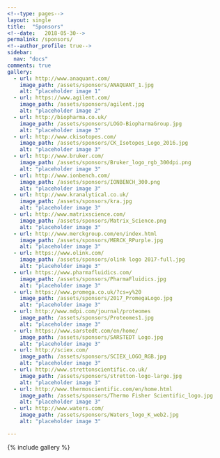 ```yaml
---
<!--type: pages-->
layout: single
title:  "Sponsors"
<!--date:   2018-05-30-->
permalink: /sponsors/
<!--author_profile: true-->
sidebar:
  nav: "docs"
comments: true
gallery:
  - url: http://www.anaquant.com/
    image_path: /assets/sponsors/ANAQUANT_1.jpg
    alt: "placeholder image 1"
  - url: https://www.agilent.com/
    image_path: /assets/sponsors/agilent.jpg
    alt: "placeholder image 2"
  - url: http://biopharma.co.uk/
    image_path: /assets/sponsors/LOGO-BiopharmaGroup.jpg
    alt: "placeholder image 3"
  - url: http://www.ckisotopes.com/
    image_path: /assets/sponsors/CK_Isotopes_Logo_2016.jpg
    alt: "placeholder image 3"
  - url: http://www.bruker.com/
    image_path: /assets/sponsors/Bruker_logo_rgb_300dpi.png
    alt: "placeholder image 3"
  - url: http://www.ionbench.com/
    image_path: /assets/sponsors/IONBENCH_300.png
    alt: "placeholder image 3"
  - url: http://www.kranalytical.co.uk/
    image_path: /assets/sponsors/kra.jpg
    alt: "placeholder image 3"
  - url: http://www.matrixscience.com/
    image_path: /assets/sponsors/Matrix_Science.png
    alt: "placeholder image 3"
  - url: http://www.merckgroup.com/en/index.html
    image_path: /assets/sponsors/MERCK_RPurple.jpg
    alt: "placeholder image 3"
  - url: https://www.olink.com/
    image_path: /assets/sponsors/olink logo 2017-full.jpg
    alt: "placeholder image 3"
  - url: https://www.pharmafluidics.com/
    image_path: /assets/sponsors/PharmaFluidics.jpg
    alt: "placeholder image 3"
  - url: https://www.promega.co.uk/?cs=y%20
    image_path: /assets/sponsors/2017_PromegaLogo.jpg
    alt: "placeholder image 3"
  - url: http://www.mdpi.com/journal/proteomes
    image_path: /assets/sponsors/Proteomes1.jpg
    alt: "placeholder image 3"
  - url: https://www.sarstedt.com/en/home/
    image_path: /assets/sponsors/SARSTEDT Logo.jpg
    alt: "placeholder image 3"
  - url: http://sciex.com/
    image_path: /assets/sponsors/SCIEX_LOGO_RGB.jpg
    alt: "placeholder image 3"
  - url: http://www.strettonscientific.co.uk/
    image_path: /assets/sponsors/stretton-logo-large.jpg
    alt: "placeholder image 3"
  - url: http://www.thermoscientific.com/en/home.html
    image_path: /assets/sponsors/Thermo Fisher Scientific_logo.jpg
    alt: "placeholder image 3"
  - url: http://www.waters.com/
    image_path: /assets/sponsors/Waters_logo_K_web2.jpg
    alt: "placeholder image 3"

---
```





{% include gallery  %}


